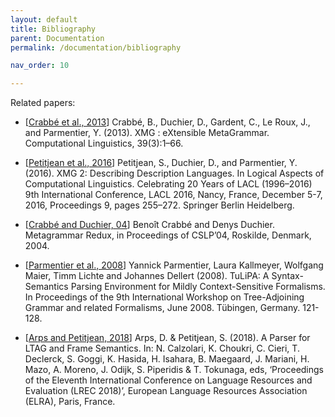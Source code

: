 ```yaml
---
layout: default
title: Bibliography
parent: Documentation
permalink: /documentation/bibliography

nav_order: 10

---
```


Related papers:


*  [[Crabbé et al., 2013](https://www.mitpressjournals.org/doi/abs/10.1162/COLI_a_00144)] Crabbé, B., Duchier, D., Gardent, C., Le Roux, J., and Parmentier, Y. (2013). XMG : eXtensible MetaGrammar. Computational Linguistics, 39(3):1–66.


*  [[Petitjean et al., 2016](https://link.springer.com/chapter/10.1007/978-3-662-53826-5_16)] Petitjean, S., Duchier, D., and Parmentier, Y. (2016). XMG 2: Describing Description Languages. In Logical Aspects of Computational Linguistics. Celebrating 20 Years of LACL (1996–2016) 9th International Conference, LACL 2016, Nancy, France, December 5-7, 2016, Proceedings 9, pages 255–272. Springer Berlin Heidelberg.
   
* [[Crabbé and Duchier, 04](https://link.springer.com/chapter/10.1007/11424574_3)] Benoît Crabbé and Denys Duchier. Metagrammar Redux, in Proceedings of CSLP’04, Roskilde, Denmark, 2004.


* [[Parmentier et al., 2008](https://www.aclweb.org/anthology/W/W08/W08-2316.pdf)] Yannick Parmentier, Laura Kallmeyer, Wolfgang Maier, Timm Lichte and Johannes Dellert (2008). TuLiPA: A Syntax-Semantics Parsing Environment for Mildly Context-Sensitive Formalisms. In Proceedings of the 9th International Workshop on Tree-Adjoining Grammar and related Formalisms, June 2008. Tübingen, Germany. 121-128.


* [[Arps and Petitjean, 2018](http://www.lrec-conf.org/proceedings/lrec2018/pdf/567.pdf)] Arps, D. & Petitjean, S. (2018). A Parser for LTAG and Frame Semantics. In: N. Calzolari, K. Choukri, C. Cieri, T. Declerck, S. Goggi, K. Hasida, H. Isahara, B. Maegaard, J. Mariani, H. Mazo, A. Moreno, J. Odijk, S. Piperidis & T. Tokunaga, eds, ‘Proceedings of the Eleventh International Conference on Language Resources and Evaluation (LREC 2018)’, European Language Resources Association (ELRA), Paris, France.
